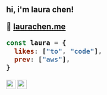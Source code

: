 <h2> hi, i'm laura chen!

 :love_letter: [laurachen.me](https://laurachen.me)

```javascript
const laura = {
  likes: ["to", "code"],
  prev: ["aws"],
}
```


<p><a href="https://twitter.com/laurathesimp"><img src="https://img.shields.io/badge/twitter-%231DA1F2.svg?&style=for-the-badge&logo=twitter&logoColor=white" height=25></a> <a href="https://www.linkedin.com/in/laura-chen-8a9a9625a/"><img src="https://img.shields.io/badge/linkedin-%230077B5.svg?&style=for-the-badge&logo=linkedin&logoColor=white" height=25></a></p>
